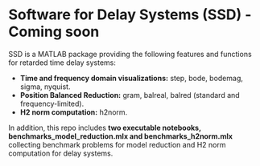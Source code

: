 # Software for Delay Systems (SSD) - Coming soon

SSD is a MATLAB package providing the following features and functions for retarded time delay systems:
- **Time and frequency domain visualizations:** step, bode, bodemag, sigma, nyquist.
- **Position Balanced Reduction:** gram, balreal, balred (standard and frequency-limited).
- **H2 norm computation:** h2norm.

In addition, this repo includes **two executable notebooks, benchmarks_model_reduction.mlx and benchmarks_h2norm.mlx** collecting benchmark problems for model reduction and H2 norm computation for delay systems.
